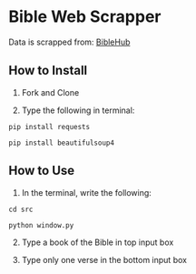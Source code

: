# Bible Web Scrapper

Data is scrapped from: [BibleHub](https://biblehub.com/)

## How to Install

1. Fork and Clone

2. Type the following in terminal:

```python3
pip install requests

pip install beautifulsoup4
```

## How to Use

1. In the terminal, write the following:

```python3
cd src

python window.py
```

2. Type a book of the Bible in top input box

3. Type only one verse in the bottom input box

